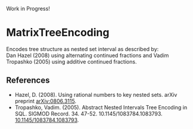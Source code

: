 Work in Progress!

# MatrixTreeEncoding
Encodes tree structure as nested set interval as described by:  
Dan Hazel (2008) using alternating continued fractions and 
Vadim Tropashko (2005) using additive continued fractions.

## References
* Hazel, D. (2008). Using rational numbers to key nested sets. arXiv preprint [arXiv:0806.3115](https://arxiv.org/pdf/0806.3115.pdf). 
* Tropashko, Vadim. (2005). Abstract Nested Intervals Tree Encoding in SQL. SIGMOD Record. 34. 47-52. 10.1145/1083784.1083793.  [10.1145/1083784.1083793](https://www.researchgate.net/publication/220416044_Abstract_Nested_Intervals_Tree_Encoding_in_SQL).
